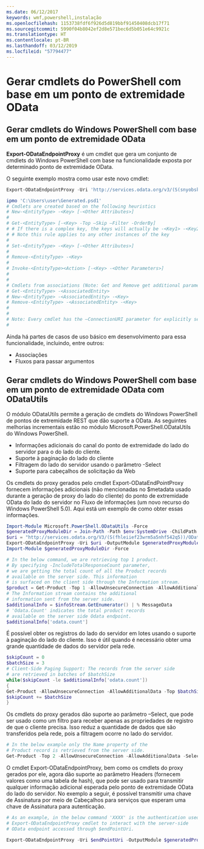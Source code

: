 ```yaml
---
ms.date: 06/12/2017
keywords: wmf,powershell,instalação
ms.openlocfilehash: 1153738fdf6f926d5d819bbf91450408dcb17f71
ms.sourcegitcommit: 5990f04b8042ef2d8e571bec6d5b051e64c9921c
ms.translationtype: HT
ms.contentlocale: pt-BR
ms.lasthandoff: 03/12/2019
ms.locfileid: "57794477"
---
```

# <a name="generate-powershell-cmdlets-based-on-odata-endpoint"></a>Gerar cmdlets do PowerShell com base em um ponto de extremidade OData

## <a name="generate-windows-powershell-cmdlets-based-on-an-odata-endpoint"></a>Gerar cmdlets do Windows PowerShell com base em um ponto de extremidade OData

**Export-ODataEndpointProxy** é um cmdlet que gera um conjunto de cmdlets do Windows PowerShell com base na funcionalidade exposta por determinado ponto de extremidade OData.

O seguinte exemplo mostra como usar este novo cmdlet:

```powershell
Export-ODataEndpointProxy -Uri 'http://services.odata.org/v3/(S(snyobsk1hhutkb2yulwldgf1))/odata/odata.svc' -OutputModule C:\Users\user\Generated.psd1

ipmo 'C:\Users\user\Generated.psd1'
# Cmdlets are created based on the following heuristics
# New-<EntityType> -<Key> [-<Other Attributes>]
#
# Get-<EntityType> [-<Key> -Top –Skip –Filter -OrderBy]
# # If there is a complex key, the keys will actually be -<Key1> -<Key2>…
# # Note this rule applies to any other instances of the key
#
# Set-<EntityType> -<Key> [-<Other Attributes>]
#
# Remove-<EntityType> -<Key>
#
# Invoke-<EntityType><Action> [-<Key> -<Other Parameters>]
#
#
# Cmdlets from associations (Note: Get and Remove get additional parameter sets)
# Get-<EntityType> -<AssociatedEntity>
# New-<EntityType> -<AssociatedEntity> -<Key>
# Remove-<EntityType> -<AssociatedEntity> -<Key>
#
#
# Note: Every cmdlet has the –ConnectionURI parameter for explicitly setting the URI of the endpoint. This normally uses the same address that you gave the Export-ODataEndpointProxy cmdlet, but can be overridden in this fashion for the sake of similar endpoints.
#
```

Ainda há partes de casos de uso básico em desenvolvimento para essa funcionalidade, incluindo, entre outros:
-   Associações
-   Fluxos para passar argumentos

## <a name="generate-windows-powershell-cmdlets-based-on-an-odata-endpoint-with-odatautils"></a>Gerar cmdlets do Windows PowerShell com base em um ponto de extremidade OData com ODataUtils

O módulo ODataUtils permite a geração de cmdlets do Windows PowerShell de pontos de extremidade REST que dão suporte a OData. As seguintes melhorias incrementais estão no módulo Microsoft.PowerShell.ODataUtils do Windows PowerShell.
-   Informações adicionais do canal do ponto de extremidade do lado do servidor para o do lado do cliente.
-   Suporte à paginação do lado do cliente
-   Filtragem do lado do servidor usando o parâmetro -Select
-   Suporte para cabeçalhos de solicitação da Web

Os cmdlets do proxy gerados pelo cmdlet Export-ODataEndPointProxy fornecem informações adicionais (não mencionadas no $metadata usado durante a geração de proxy do lado do cliente) do ponto de extremidade OData do lado do servidor no Fluxo de informações (um novo recurso do Windows PowerShell 5.0). Aqui está um exemplo de como obter essas informações.

```powershell
Import-Module Microsoft.PowerShell.ODataUtils -Force
$generatedProxyModuleDir = Join-Path -Path $env:SystemDrive -ChildPath 'ODataDemoProxy'
$uri = "http://services.odata.org/V3/(S(fhleiief23wrm5a5nhf542q5))/OData/OData.svc/"
Export-ODataEndpointProxy -Uri $uri -OutputModule $generatedProxyModuleDir -Force -AllowUnSecureConnection -Verbose -AllowClobber
Import-Module $generatedProxyModuleDir -Force

# In the below command, we are retrieving top 1 product.
# By specifying -IncludeTotalResponseCount parameter,
# we are getting the total count of all the Product records
# available on the server side. This information
# is surfaced on the client side through the Information stream.
$product = Get-Product -Top 1 -AllowUnsecureConnection -AllowAdditionalData -IncludeTotalResponseCount -InformationVariable infoStream
# The Information stream contains the additional
# information sent from the server side.
$additionalInfo = $infoStream.GetEnumerator() | % MessageData
# 'Odata.Count' indicates the total product records
# available on the server side Odata endpoint.
$additionalInfo['odata.count']
```

É possível obter os registros do lado do servidor em lotes usando o suporte à paginação do lado do cliente. Isso é útil quando é necessário obter uma grande quantidade de dados do servidor pela rede.

```powershell
$skipCount = 0
$batchSize = 3
# Client-Side Paging Support: The records from the server side
# are retrieved in batches of $batchSize
while($skipCount -le $additionalInfo['odata.count'])
{
Get-Product -AllowUnsecureConnection -AllowAdditionalData -Top $batchSize -Skip $skipCount
$skipCount += $batchSize
}
```

Os cmdlets do proxy gerados dão suporte ao parâmetro –Select, que pode ser usado como um filtro para receber apenas as propriedades de registro de que o cliente precisa. Isso reduz a quantidade de dados que são transferidos pela rede, pois a filtragem ocorre no lado do servidor.

```powershell
# In the below example only the Name property of the
# Product record is retrieved from the server side.
Get-Product -Top 2 -AllowUnsecureConnection -AllowAdditionalData -Select Name
```

O cmdlet Export-ODataEndpointProxy, bem como os cmdlets do proxy gerados por ele, agora dão suporte ao parâmetro Headers (fornecem valores como uma tabela de hash), que pode ser usado para transmitir qualquer informação adicional esperada pelo ponto de extremidade OData do lado do servidor. No exemplo a seguir, é possível transmitir uma chave de Assinatura por meio de Cabeçalhos para serviços que esperam uma chave de Assinatura para autenticação.

```powershell
# As an example, in the below command 'XXXX' is the authentication used by the
# Export-ODataEndpointProxy cmdlet to interact with the server-side
# OData endpoint accessed through $endPointUri.

Export-ODataEndpointProxy -Uri $endPointUri -OutputModule $generatedProxyModuleDir -Force -AllowUnSecureConnection -Verbose -Headers @{'subscription-key'='XXXX'}
```
